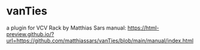 # vanTies
a plugin for VCV Rack
by Matthias Sars
manual: https://html-preview.github.io/?url=https://github.com/matthiassars/vanTies/blob/main/manual/index.html
